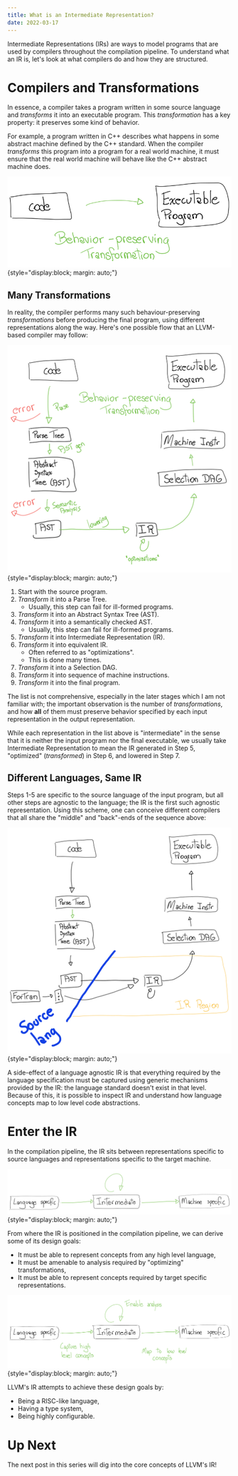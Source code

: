 ```yaml
---
title: What is an Intermediate Representation?
date: 2022-03-17
---
```


Intermediate Representations (IRs) are ways to model programs that are used by
compilers throughout the compilation pipeline. To understand what an IR is,
let's look at what compilers do and how they are structured.

# Compilers and Transformations

In essence, a compiler takes a program written in some source language and
_transforms_ it into an executable program. This _transformation_ has a key
property: it preserves some kind of behavior.

For example, a program written in C++ describes what happens in some abstract
machine defined by the C++ standard. When the compiler _transforms_ this
program into a program for a real world machine, it must ensure that the real
world machine will behave like the C++ abstract machine does.

![](behavior_preserving_transformation.svg){style="display:block; margin: auto;"}

## Many Transformations

In reality, the compiler performs many such behaviour-preserving
_transformations_ before producing the final program, using different
representations along the way. Here's one possible flow that an LLVM-based
compiler may follow:

![](expanded_transformations.svg){style="display:block; margin: auto;"}

1. Start with the source program.
2. _Transform_ it into a Parse Tree.
   * Usually, this step can fail for ill-formed programs.
3. _Transform_ it into an Abstract Syntax Tree (AST).
4. _Transform_ it into a semantically checked AST.
   * Usually, this step can fail for ill-formed programs.
5. _Transform_ it into Intermediate Representation (IR).
6. _Transform_ it into equivalent IR.
   * Often referred to as "optimizations".
   * This is done many times.
7. _Transform_ it into a Selection DAG.
9. _Transform_ it into sequence of machine instructions.
10. _Transform_ it into the final program.

The list is not comprehensive, especially in the later stages which I am not
familiar with; the important observation is the number of _transformations_,
and how __all__ of them must preserve behavior specified by each input
representation in the output representation.

While each representation in the list above is "intermediate" in the sense that
it is neither the input program nor the final executable, we usually take
Intermediate Representation to mean the IR generated in Step 5, "optimized"
(_transformed_) in Step 6, and lowered in Step 7.

## Different Languages, Same IR

Steps 1-5 are specific to the source language of the input program, but all
other steps are agnostic to the language; the IR is the first such agnostic
representation. Using this scheme, one can conceive different compilers that
all share the "middle" and "back"-ends of the sequence above:

![](more_frontends.svg){style="display:block; margin: auto;"}

A side-effect of a language agnostic IR is that everything required by the
language specification must be captured using generic mechanisms provided by
the IR: the language standard doesn't exist in that level. Because of this, it
is possible to inspect IR and understand how language concepts map to low level
code abstractions.

# Enter the IR

In the compilation pipeline, the IR sits between representations specific to
source languages and representations specific to the target machine.

![](ir_position.svg){style="display:block; margin: auto;"}

From where the IR is positioned in the compilation pipeline, we can derive some
of its design goals:

* It must be able to represent concepts from any high level language,
* It must be amenable to analysis required by "optimizing" transformations,
* It must be able to represent concepts required by target specific
representations.

![](ir_position_and_goals.svg){style="display:block; margin: auto;"}

LLVM's IR attempts to achieve these design goals by:

* Being a RISC-like language,
* Having a type system,
* Being highly configurable.

# Up Next

The next post in this series will dig into the core concepts of LLVM's IR!
